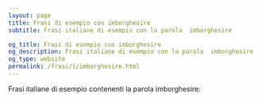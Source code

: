 ```yaml
---
layout: page
title: Frasi di esempio con imborghesire 
subtitle: Frasi italiane di esempio con la parola  imborghesire

og_title: Frasi di esempio con imborghesire 
og_description: Frasi italiane di esempio con la parola  imborghesire
og_type: website
permalink: /frasi/i/imborghesire.html
---
```


Frasi italiane di esempio contenenti la parola imborghesire:


